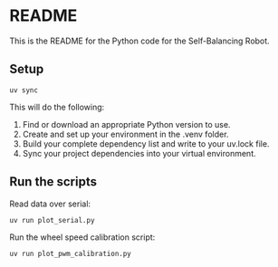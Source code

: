# README

This is the README for the Python code for the Self-Balancing Robot.

## Setup

```
uv sync
```

This will do the following:
1. Find or download an appropriate Python version to use.
2. Create and set up your environment in the .venv folder.
3. Build your complete dependency list and write to your uv.lock file.
4. Sync your project dependencies into your virtual environment.

## Run the scripts

Read data over serial:

`uv run plot_serial.py`

Run the wheel speed calibration script:

`uv run plot_pwm_calibration.py`